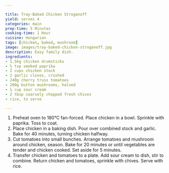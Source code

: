 ```yaml
---

title: Tray-Baked Chicken Stroganoff
yield: serves 4
categories: main
prep-time: 5 Minutes
cooking-time: 1 Hour
cuisine: Hungarian
tags: [chicken, baked, mushroom]
image: images/tray-baked-chicken-stroganoff.jpg
description: Easy family dish.
ingredients:
- 1.5kg chicken drumsticks
- ½ tsp smoked paprika
- 2 cups chicken stock
- 2 garlic cloves, crushed
- 240g cherry truss tomatoes
- 200g button mushrooms, halved
- ¼ cup sour cream
- 2 tbsp coarsely chopped fresh chives
- rice, to serve

---
```




1. Preheat oven to 180°C fan-forced. Place chicken in a bowl. Sprinkle with paprika. Toss to coat.
2. Place chicken in a baking dish. Pour over combined stock and garlic. Bake for 40 minutes, turning chicken halfway.
3. Cut tomatoes into small bunches. Arrange tomatoes and mushroom around chicken, season. Bake for 20 minutes or until vegetables are tender and chicken cooked. Set aside for 5 minutes.
4. Transfer chicken and tomatoes to a plate. Add sour cream to dish, stir to combine. Return chicken and tomatoes, sprinkle with chives. Serve with rice.
